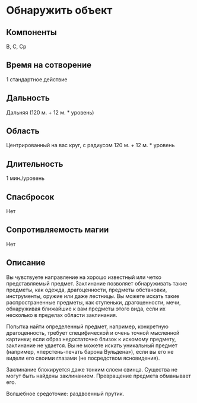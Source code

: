 # Обнаружить объект

## Компоненты
В, С, Ср

## Время на сотворение
1 стандартное действие

## Дальность
Дальняя (120 м. + 12 м. * уровень)

## Область
Центрированный на вас круг, с радиусом 120 м. + 12 м. * уровень

## Длительность
1 мин./уровень

## Спасбросок
Нет

## Сопротивляемость магии
Нет

## Описание
Вы чувствуете направление на хорошо известный или четко представляемый предмет. Заклинание позволяет обнаруживать такие предметы, как одежда, драгоценности, предметы обстановки, инструменты, оружие или даже лестницы. Вы можете искать такие распространенные предметы, как ступеньки, драгоценности, мечи, обнаруживая ближайшие к вам предметы этого вида, если их несколько в пределах области заклинания.

Попытка найти определенный предмет, например, конкретную драгоценность, требует специфической и очень точной мысленной картинки; если образ недостаточно близок к искомому предмету, заклинание не удается. Вы не можете искать уникальный предмет (например, «перстень-печать барона Вульдена»), если вы его не видели его своими глазами (не посредством ясновидения).

Заклинание блокируется даже тонким слоем свинца. Существа не могут быть найдены заклинанием. Превращение предмета обманывает его.

Волшебное средоточие: раздвоенный прутик.